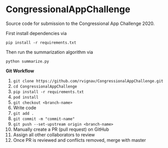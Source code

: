 # CongressionalAppChallenge
Source code for submission to the Congressional App Challenge 2020.

First install dependencies via

    pip install -r requirements.txt
    
Then run the summarization algorithm via

    python summarize.py

**Git Workflow**
1. `git clone https://github.com/rvignav/CongressionalAppChallenge.git`
2. `cd CongressionalAppChallenge`
3. `pip install -r requirements.txt`
4. `pod install`
5. `git checkout <branch-name>`
6. Write code
7. `git add .`
8. `git commit -m "commit-name"`
9. `git push --set-upstream origin <branch-name>`
10. Manually create a PR (pull request) on GitHub
11. Assign all other collaborators to review
12. Once PR is reviewed and conflicts removed, merge with master
